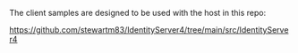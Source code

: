 The client samples are designed to be used with the host in this repo:

https://github.com/stewartm83/IdentityServer4/tree/main/src/IdentityServer4
